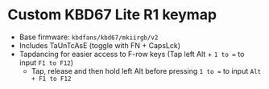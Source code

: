# Custom KBD67 Lite R1 keymap

- Base firmware: `kbdfans/kbd67/mkiirgb/v2`
- Includes TaUnTcAsE (toggle with FN + CapsLck)
- Tapdancing for easier access to F-row keys (Tap left Alt + `1 to =` to input `F1 to F12`)
  - Tap, release and then hold left Alt before pressing `1 to =` to input `Alt + F1 to F12`
